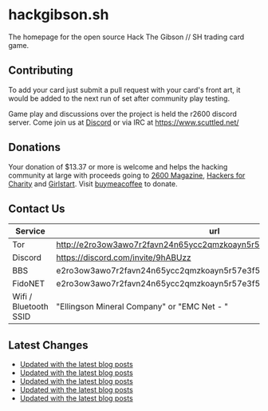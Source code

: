 # hackgibson.sh
The homepage for the open source Hack The Gibson // SH trading card game.


## Contributing

To add your card just submit a pull request with your card's front art, it would be added to the next run of set after community play testing.

Game play and discussions over the project is held the r2600 discord server. Come join us at [Discord](https://discord.com/invite/9hABUzz) or via IRC at https://www.scuttled.net/


## Donations

Your donation of $13.37 or more is welcome and helps the hacking community at large with proceeds going to [2600 Magazine](https://2600.com/), [Hackers for Charity](https://hackersforcharity.org) and [Girlstart](https://girlstart.org).  Visit [buymeacoffee](https://www.buymeacoffee.com/hackgibson.sh) to donate.


## Contact Us

Service | url
-|-
Tor | http://e2ro3ow3awo7r2favn24n65ycc2qmzkoayn5r57e3f56nvjwdcgg32ad.onion
Discord | https://discord.com/invite/9hABUzz
BBS | e2ro3ow3awo7r2favn24n65ycc2qmzkoayn5r57e3f56nvjwdcgg32ad.onion:23
FidoNET | e2ro3ow3awo7r2favn24n65ycc2qmzkoayn5r57e3f56nvjwdcgg32ad.onion:24554
Wifi / Bluetooth SSID | "Ellingson Mineral Company" or "EMC Net - <fidonet address>"

## Latest Changes
<!-- BLOG-POST-LIST:START -->
- [Updated with the latest blog posts](https://github.com/DFW2600/hackgibson.sh/commit/624caf42c81677155fd4148421692cf3a9899281)
- [Updated with the latest blog posts](https://github.com/DFW2600/hackgibson.sh/commit/782e3fac7adef0c08ce9e09a0723d5fa0a7389a9)
- [Updated with the latest blog posts](https://github.com/DFW2600/hackgibson.sh/commit/667f3a1824be4995cc5ffa304f75e17b9de59e82)
- [Updated with the latest blog posts](https://github.com/DFW2600/hackgibson.sh/commit/23e3d3a444fdb8c6e70097a20baa43951ce6e60b)
- [Updated with the latest blog posts](https://github.com/DFW2600/hackgibson.sh/commit/af871240786e5842336c1beb3a201663fb957b92)
<!-- BLOG-POST-LIST:END -->
